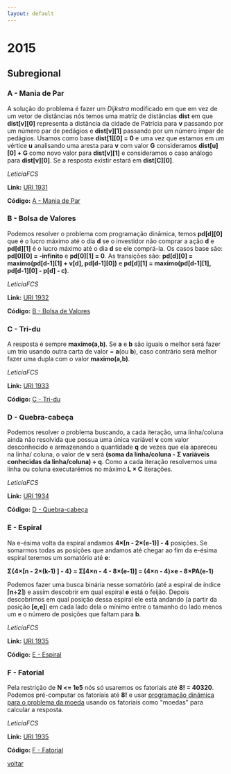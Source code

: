 ```yaml
---
layout: default
---
```


# 2015

## Subregional

### A - Mania de Par
A solução do problema é fazer um _Dijkstra_ modificado em que em vez de um vetor de distâncias nós temos uma matriz de distâncias **dist** em que **dist[v][0]** representa a distância da cidade de Patrícia para **v** passando por um número par de pedágios e **dist[v][1]** passando por um número ímpar de pedágios. Usamos como base **dist[1][0] = 0** e uma vez que estamos em um vértice **u** analisando uma aresta para **v** com valor **G** consideramos **dist[u][0] + G** como novo valor para **dist[v][1]** e consideramos o caso análogo para **dist[v][0]**.
 Se a resposta existir estará em **dist[C][0]**.

_LeticiaFCS_

**Link:** [URI 1931](https://www.urionlinejudge.com.br/judge/pt/problems/view/1931) 

**Código:** [A - Mania de Par](./a.cpp)

### B - Bolsa de Valores
Podemos resolver o problema com programação dinâmica, temos **pd[d][0]** que é o lucro máximo até o dia **d** se o investidor não comprar a ação **d** e **pd[d][1]** é o lucro máximo até o dia **d** se ele comprá-la.
 Os casos base são: **pd[0][0] = -infinito** e **pd[0][1] = 0**.
 As transições são: **pd[d][0] = maximo(pd[d-1][1] + v[d], pd[d-1][0])** e **pd[d][1] = maximo(pd[d-1][1], pd[d-1][0] - p[d] - c)**.

_LeticiaFCS_

**Link:** [URI 1932](https://www.urionlinejudge.com.br/judge/pt/problems/view/1932) 

**Código:** [B - Bolsa de Valores](./b.cpp)

### C - Tri-du
A resposta é sempre **maximo(a,b)**. Se **a** e **b** são iguais o melhor será fazer um trio usando outra carta de valor = **a**(ou **b**), caso contrário será melhor fazer uma dupla com o valor **maximo(a,b)**.

_LeticiaFCS_

**Link:** [URI 1933](https://www.urionlinejudge.com.br/judge/pt/problems/view/1933) 

**Código:** [C - Tri-du](./c.cpp)

### D - Quebra-cabeça
Podemos resolver o problema buscando, a cada iteração, uma linha/coluna ainda não resolvida que possua uma única variável **v** com valor desconhecido e armazenando a quantidade **q** de vezes que ela apareceu na linha/ coluna, o valor de **v** será **(soma da linha/coluna -  Σ variáveis conhecidas da linha/coluna) ÷ q**. Como a cada iteração resolvemos uma linha ou coluna executarémos no máximo **L × C** iterações.

_LeticiaFCS_

**Link:** [URI 1934](https://www.urionlinejudge.com.br/judge/pt/problems/view/1934) 

**Código:** [D - Quebra-cabeça](./d.cpp)

### E - Espiral
Na e-ésima volta da espiral andamos **4×[n - 2×(e-1)] - 4** posições. Se somarmos todas as posições que andamos até chegar ao fim da e-ésima espiral teremos um somatório até **e**: 

**Σ{4×[n - 2×(k-1) ] - 4} = Σ[4×n - 4 - 8×(e-1)] = (4×n - 4)×e - 8×PA(e-1)**

Podemos fazer uma busca binária nesse somatório (até a espiral de índice **⌈n÷2⌉**) e assim descobrir em qual espiral **e** está o feijão. Depois descobrimos em qual posição dessa espiral ele está andando (a partir da posição **[e,e]**) em cada lado dela o mínimo entre o tamanho do lado menos um e o número de posições que faltam para **b**.

_LeticiaFCS_

**Link:** [URI 1935](https://www.urionlinejudge.com.br/judge/pt/problems/view/1935) 

**Código:** [E - Espiral](./e.cpp)

### F - Fatorial
Pela restrição de **N <= 1e5** nós só usaremos os fatoriais até **8! = 40320**. Podemos pré-computar os fatoriais até **8!** e usar [programação dinâmica para o problema da moeda](https://neps.academy/lesson/167) usando os fatoriais como "moedas" para calcular a resposta.

_LeticiaFCS_

**Link:** [URI 1935](https://www.urionlinejudge.com.br/judge/pt/problems/view/1936) 

**Código:** [F - Fatorial](./f.cpp)

[voltar](https://leticiafcs.github.io/Maratona-de-Programacao/)
